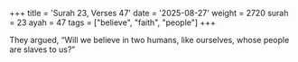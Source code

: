 +++
title = 'Surah 23, Verses 47'
date = '2025-08-27'
weight = 2720
surah = 23
ayah = 47
tags = ["believe", "faith", "people"]
+++

They argued, “Will we believe in two humans, like ourselves, whose people are slaves to us?”